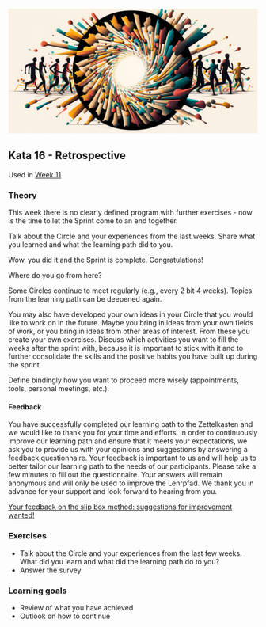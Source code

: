 ![Retrospective](images/woche12.png)

## Kata 16 - Retrospective

Used in [Week 11](2-1-Woche-11.md)

### Theory
This week there is no clearly defined program with further exercises - now is the time to let the Sprint come to an end together.

Talk about the Circle and your experiences from the last weeks. Share what you learned and what the learning path did to you.

Wow, you did it and the Sprint is complete. Congratulations!

Where do you go from here?

Some Circles continue to meet regularly (e.g., every 2 bit 4 weeks). Topics from the learning path can be deepened again.

You may also have developed your own ideas in your Circle that you would like to work on in the future. Maybe you bring in ideas from your own fields of work, or you bring in ideas from other areas of interest. From these you create your own exercises.
Discuss which activities you want to fill the weeks after the sprint with, because it is important to stick with it and to further consolidate the skills and the positive habits you have built up during the sprint.

Define bindingly how you want to proceed more wisely (appointments, tools, personal meetings, etc.).


#### Feedback
You have successfully completed our learning path to the Zettelkasten and we would like to thank you for your time and efforts. In order to continuously improve our learning path and ensure that it meets your expectations, we ask you to provide us with your opinions and suggestions by answering a feedback questionnaire. Your feedback is important to us and will help us to better tailor our learning path to the needs of our participants. Please take a few minutes to fill out the questionnaire. Your answers will remain anonymous and will only be used to improve the Lenrpfad. We thank you in advance for your support and look forward to hearing from you.

[Your feedback on the slip box method: suggestions for improvement wanted!](https://www.surveymonkey.de/r/NQX55WN)

### Exercises
- Talk about the Circle and your experiences from the last few weeks. What did you learn and what did the learning path do to you?
- Answer the survey


### Learning goals
- Review of what you have achieved
- Outlook on how to continue
<script src="https://giscus.app/client.js"
        data-repo="cogneon/lernos-zettelkasten"
        data-repo-id="R_kgDOI5YY1w"
        data-category="Announcements"
        data-category-id="DIC_kwDOI5YY184CUTx3"
        data-mapping="pathname"
        data-strict="0"
        data-reactions-enabled="1"
        data-emit-metadata="0"
        data-input-position="bottom"
        data-theme="light"
        data-lang="en"
        crossorigin="anonymous"
        async>
</script>
